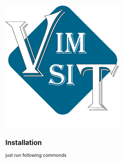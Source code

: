 ![Vim Logo](https://github.com/Tejasmote/Installation/blob/main/vim.png)

## Installation
just run following commonds
